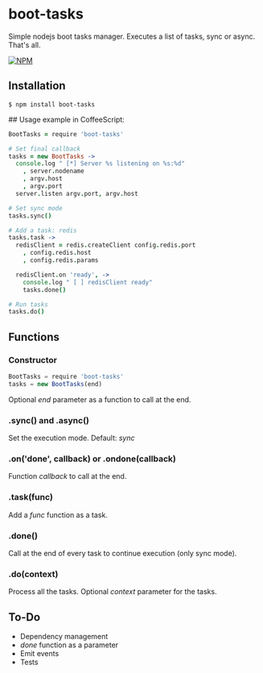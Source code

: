 # boot-tasks

Simple nodejs boot tasks manager. Executes a list of tasks, sync or async. That's all.

[![NPM](https://nodei.co/npm/boot-tasks.png)](https://npmjs.org/package/boot-tasks)

## Installation
```
$ npm install boot-tasks
```

## Usage example in CoffeeScript:
```coffeescript
BootTasks = require 'boot-tasks'

# Set final callback
tasks = new BootTasks ->
  console.log " [*] Server %s listening on %s:%d"
    , server.nodename
    , argv.host
    , argv.port
  server.listen argv.port, argv.host

# Set sync mode
tasks.sync()

# Add a task: redis
tasks.task ->
  redisClient = redis.createClient config.redis.port
    , config.redis.host
    , config.redis.params

  redisClient.on 'ready', ->
    console.log " [ ] redisClient ready"
    tasks.done()

# Run tasks
tasks.do()
```

## Functions
### Constructor
```javascript
BootTasks = require 'boot-tasks'
tasks = new BootTasks(end)
```
Optional _end_ parameter as a function to call at the end.

### .sync() and .async()
Set the execution mode. Default: _sync_

### .on('done', callback) or .ondone(callback)
Function _callback_ to call at the end.

### .task(func)
Add a _func_ function as a task.

### .done()
Call at the end of every task to continue execution (only sync mode).

### .do(context)
Process all the tasks. Optional _context_ parameter for the tasks.

## To-Do
* Dependency management
* _done_ function as a parameter
* Emit events
* Tests